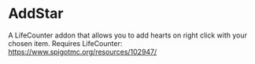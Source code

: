 # AddStar
A LifeCounter addon that allows you to add hearts on right click with your chosen item.
Requires LifeCounter: https://www.spigotmc.org/resources/102947/
